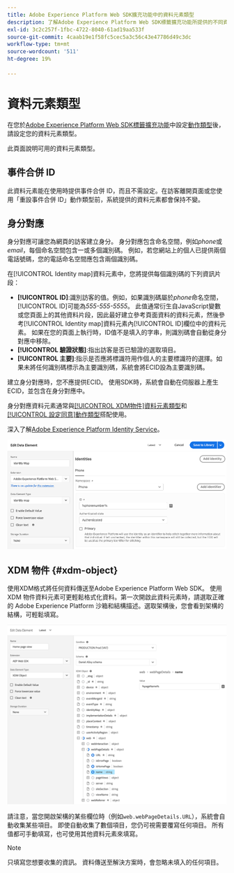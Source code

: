 ```yaml
---
title: Adobe Experience Platform Web SDK擴充功能中的資料元素類型
description: 了解Adobe Experience Platform Web SDK標籤擴充功能所提供的不同資料元素類型。
exl-id: 3c2c257f-1fbc-4722-8040-61ad19aa533f
source-git-commit: 4caab19e1f58fc5cec5a3c56c43e47786d49c3dc
workflow-type: tm+mt
source-wordcount: '511'
ht-degree: 19%

---
```


# 資料元素類型

在您於[Adobe Experience Platform Web SDK標籤擴充功能](web-sdk-extension-configuration.md)中設定[動作類型](action-types.md)後，請設定您的資料元素類型。

此頁面說明可用的資料元素類型。


## 事件合併 ID

此資料元素能在使用時提供事件合併 ID，而且不需設定。在訪客離開頁面或您使用「重設事件合併 ID」動作類型前，系統提供的資料元素都會保持不變。

## 身分對應

身分對應可讓您為網頁的訪客建立身分。 身分對應包含命名空間，例如&#x200B;_phone_&#x200B;或&#x200B;_email_，每個命名空間包含一或多個識別碼。 例如，若您網站上的個人已提供兩個電話號碼，您的電話命名空間應包含兩個識別碼。

在[!UICONTROL Identity map]資料元素中，您將提供每個識別碼的下列資訊片段：

* **[!UICONTROL ID]**:識別訪客的值。例如，如果識別碼屬於&#x200B;_phone_&#x200B;命名空間，[!UICONTROL ID]可能為&#x200B;_555-555-5555_。 此值通常衍生自JavaScript變數或您頁面上的其他資料片段，因此最好建立參考頁面資料的資料元素，然後參考[!UICONTROL Identity map]資料元素內[!UICONTROL ID]欄位中的資料元素。 如果在您的頁面上執行時，ID值不是填入的字串，則識別碼會自動從身分對應中移除。
* **[!UICONTROL 驗證狀態]**:指出訪客是否已驗證的選取項目。
* **[!UICONTROL 主要]**:指示是否應將標識符用作個人的主要標識符的選擇。如果未將任何識別碼標示為主要識別碼，系統會將ECID設為主要識別碼。

建立身分對應時，您不應提供ECID。 使用SDK時，系統會自動在伺服器上產生ECID，並包含在身分對應中。

身分對應資料元素通常與[[!UICONTROL XDM物件]資料元素類型](#xdm-object)和[[!UICONTROL 設定同意]動作類型](action-types.md#set-consent)搭配使用。

深入了解[Adobe Experience Platform Identity Service](https://experienceleague.adobe.com/docs/experience-platform/identity/home.html?lang=zh-Hant)。

![](./assets/identity-map-data-element.png)

## XDM 物件 {#xdm-object}

使用XDM格式將任何資料傳送至Adobe Experience Platform Web SDK。 使用 XDM 物件資料元素可更輕鬆格式化資料。第一次開啟此資料元素時，請選取正確的 Adobe Experience Platform 沙箱和結構描述。選取架構後，您會看到架構的結構，可輕鬆填寫。

![](./assets/XDM-object.png)

請注意，當您開啟架構的某些欄位時（例如`web.webPageDetails.URL`），系統會自動收集某些項目。 即使自動收集了數個項目，您仍可視需要覆寫任何項目。 所有值都可手動填寫，也可使用其他資料元素來填寫。

>[!NOTE]
>
>只填寫您想要收集的資訊。 資料傳送至解決方案時，會忽略未填入的任何項目。

